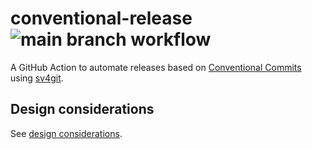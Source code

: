 # conventional-release ![main branch workflow](https://github.com/mgoltzsche/conventional-release/actions/workflows/workflow.yaml/badge.svg?branch=main)

A GitHub Action to automate releases based on [Conventional Commits](https://www.conventionalcommits.org/en/v1.0.0/) using [sv4git](https://github.com/bvieira/sv4git).

## Design considerations

See [design considerations](./DESIGN.md).
